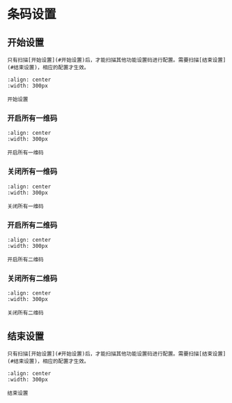 # 条码设置


## 开始设置

```{note}
只有扫描[开始设置](#开始设置)后，才能扫描其他功能设置码进行配置。需要扫描[结束设置](#结束设置)，相应的配置才生效。
```

```{figure} media/23SETUPE1.png
:align: center
:width: 300px

开始设置
```

### 开启所有一维码

```{figure} media/40ENABLE_ALL1D.png
:align: center
:width: 300px

开启所有一维码
```

### 关闭所有一维码

```{figure} media/40DISABLE_ALL1D.png
:align: center
:width: 300px

关闭所有一维码
```

### 开启所有二维码

```{figure} media/40ENABLE_ALL2D.png
:align: center
:width: 300px

开启所有二维码
```

### 关闭所有二维码

```{figure} media/40DISABLE_ALL2D.png
:align: center
:width: 300px

关闭所有二维码
```


## 结束设置

```{note}
只有扫描[开始设置](#开始设置)后，才能扫描其他功能设置码进行配置。需要扫描[结束设置](#结束设置)，相应的配置才生效。
```

```{figure} media/23SETUPE0.png
:align: center
:width: 300px

结束设置
```
